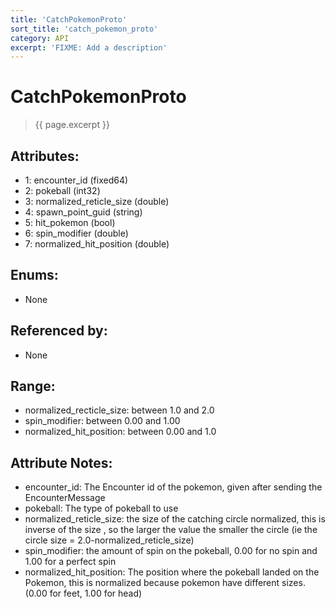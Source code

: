 ```yaml
---
title: 'CatchPokemonProto'
sort_title: 'catch_pokemon_proto'
category: API
excerpt: 'FIXME: Add a description'
---
```


[comment]: <> (THIS PART IS GENERATED - AKA DON'T EDIT THIS PART MANUALLY)

# CatchPokemonProto

> {{ page.excerpt }}

## Attributes:

- 1: encounter_id (fixed64)
- 2: pokeball (int32)
- 3: normalized_reticle_size (double)
- 4: spawn_point_guid (string)
- 5: hit_pokemon (bool)
- 6: spin_modifier (double)
- 7: normalized_hit_position (double)

## Enums:

- None

## Referenced by:

- None

[comment]: <> (YOU CAN EDIT AFTER THIS)

## Range:
- normalized_recticle_size: between 1.0 and 2.0
- spin_modifier: between 0.00 and 1.00
- normalized_hit_position: between 0.00 and 1.0

## Attribute Notes:
- encounter_id: The Encounter id of the pokemon, given after sending the EncounterMessage
- pokeball: The type of pokeball to use
- normalized_reticle_size: the size of the catching circle normalized, this is inverse of the size , so the larger the value the smaller the circle (ie the circle size = 2.0-normalized_reticle_size)
- spin_modifier: the amount of spin on the pokeball, 0.00 for no spin and 1.00 for a perfect spin
- normalized_hit_position: The position where the pokeball landed on the Pokemon, this is normalized because pokemon have different sizes. (0.00 for feet, 1.00 for head)

